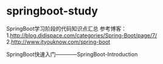 # springboot-study
SpringBoot学习阶段的代码知识点汇总
参考博客：
1.http://blog.didispace.com/categories/Spring-Boot/page/7/
2.http://www.ityouknow.com/spring-boot

SpringBoot快速入门————SpringBoot-Introduction
